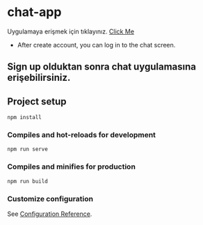 # chat-app

Uygulamaya erişmek için tıklayınız. [Click Me](https://chat-app-gul-gunel.vercel.app/)

- After create account, you can log in to the chat screen.

## Sign up olduktan sonra chat uygulamasına erişebilirsiniz.

## Project setup
```
npm install
```

### Compiles and hot-reloads for development
```
npm run serve
```

### Compiles and minifies for production
```
npm run build
```

### Customize configuration
See [Configuration Reference](https://cli.vuejs.org/config/).

